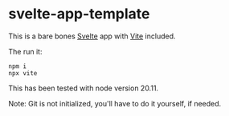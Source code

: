 # svelte-app-template

This is a bare bones [Svelte](https://svelte.dev/) app with [Vite](https://vitejs.dev/) included.

The run it:

    npm i
    npx vite

This has been tested with node version 20.11.

Note: Git is not initialized, you'll have to do it yourself, if needed.
